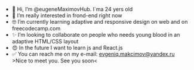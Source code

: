 - 👋 Hi, I’m @eugeneMaximovHub. I`ma 24 yers old
- 👀 I’m  really interested in frond-end right now
- 🤓 I’m currently learning adaptive and responsive design on web and on freecodecamp.com
- ✨ I’m looking to collaborate on people who needs young blood in an adaptive HTML/CSS layout
- 😍 In the future I want to learn js and React.js
- ✅ You can reach me on my e-mail: evgeniq.makcimov@yandex.ru<br>
  &gt;Nice to meet you. See you soon<
<!---
eugeneMaximovHub/eugeneMaximovHub is a ✨ special ✨ repository because its `README.md` (this file) appears on your GitHub profile.
You can click the Preview link to take a look at your changes.
--->
